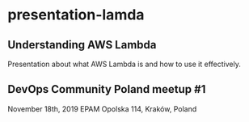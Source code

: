 # presentation-lamda

## Understanding AWS Lambda
Presentation about what AWS Lambda is and how to use it effectively.

## DevOps Community Poland meetup #1
November 18th, 2019
EPAM
Opolska 114,
Kraków, Poland
 